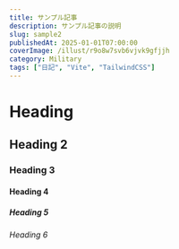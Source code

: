 ```yaml
---
title: サンプル記事
description: サンプル記事の説明
slug: sample2
publishedAt: 2025-01-01T07:00:00
coverImage: /illust/r9o8w7svb6vjvk9gfjjh
category: Military
tags: ["日記", "Vite", "TailwindCSS"]
---
```


# Heading

## Heading 2

### Heading 3

#### Heading 4

##### Heading 5

###### Heading 6
